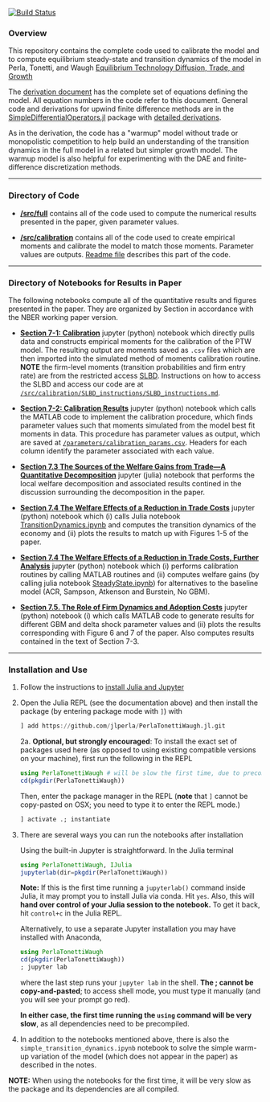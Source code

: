 [![Build Status](https://travis-ci.com/jlperla/PerlaTonettiWaugh.jl.svg?token=G6ge79qYLosYiRGJBp1G&branch=master)](https://travis-ci.com/jlperla/PerlaTonettiWaugh.jl)

### Overview

This repository contains the complete code used to calibrate the model and to compute equilibrium steady-state and transition dynamics of the model in Perla, Tonetti, and Waugh [Equilibrium Technology Diffusion, Trade, and Growth](http://christophertonetti.com/files/papers/PerlaTonettiWaugh_DiffusionTradeAndGrowth.pdf)

The [derivation document](/docs/numerical_algorithm.pdf) has the complete set of equations defining the model. All equation numbers in the code refer to this document. General code and derivations for upwind finite difference methods are in the [SimpleDifferentialOperators.jl](https://github.com/QuantEcon/SimpleDifferentialOperators.jl) package with [detailed derivations](https://github.com/QuantEcon/SimpleDifferentialOperators.jl/releases/download/dev/discretized-differential-operator-derivation.pdf).

As in the derivation, the code has a "warmup" model without trade or monopolistic competition to help build an understanding of the transition dynamics in the full model in a related but simpler growth model. The warmup model is also helpful for experimenting with the DAE and finite-difference discretization methods.

---
### Directory of Code

* **[/src/full](/src/full)** contains all of the code used to compute the numerical results presented in the paper, given parameter values.

* **[/src/calibration](/src/calibration)** contains all of the code used to create empirical moments and calibrate the model to match those moments. Parameter values are outputs. [Readme file](/src/calibration/README.md) describes this part of the code.

---
### Directory of Notebooks for Results in Paper

The following notebooks compute all of the quantitative results and figures presented in the paper. They are organized by Section in accordance with the NBER working paper version.

- **[Section 7-1: Calibration](section_7-1.ipynb)** jupyter (python) notebook which directly pulls data and constructs empirical moments for the calibration of the PTW model. The resulting output are moments saved as ``.csv`` files which are then imported into the simulated method of moments calibration routine. **NOTE** the firm-level moments (transition probabilities and firm entry rate) are from the restricted access [SLBD](https://www.census.gov/programs-surveys/ces/data/public-use-data/synthetic-longitudinal-business-database.html). Instructions on how to access the SLBD and access our code are at [``/src/calibration/SLBD_instructions/SLBD_instructions.md``](/src/calibration/SLBD_instructions/SLBD_instructions.md).

- **[Section 7-2: Calibration Results](section_7-2.ipynb)** jupyter (python) notebook which calls the MATLAB code to implement the calibration procedure, which finds parameter values such that moments simulated from the model best fit moments in data. This procedure has parameter values as output, which are saved at [``/parameters/calibration_params.csv``](/parameters/calibration_params.csv). Headers for each column identify the parameter associated with each value.

- **[Section 7.3 The Sources of the Welfare Gains from Trade—A Quantitative Decomposition](section_7-3.ipynb)** jupyter (julia) notebook that performs the local welfare decomposition and associated results contined in the discussion surrounding the decomposition in the paper.

- **[Section 7.4 The Welfare Effects of a Reduction in Trade Costs](section_7-4_main.ipynb)** jupyter (python) notebook which (i) calls Julia notebook [TransitionDynamics.ipynb](TransitionDynamics.ipynb) and computes the transition dynamics of the economy and (ii) plots the results to match up with Figures 1-5 of the paper.

- **[Section 7.4 The Welfare Effects of a Reduction in Trade Costs, Further Analysis](section_7-4_more.ipynb)** jupyter (python) notebook which (i) performs calibration routines by calling MATLAB routines and (ii) computes welfare gains (by calling julia notebook [SteadyState.ipynb](SteadyState.ipynb)) for alternatives to the baseline model (ACR, Sampson, Atkenson and Burstein, No GBM).

- **[Section 7.5. The Role of Firm Dynamics and Adoption Costs](section_7-5.ipynb)** jupyter (python) notebook (i) which calls MATLAB code to generate results for different GBM and delta shock parameter values and (ii) plots the results corresponding with Figure 6 and 7 of the paper. Also computes results contained in the text of Section 7-3.

---
### Installation and Use

1. Follow the instructions to [install Julia and Jupyter](https://lectures.quantecon.org/jl/getting_started.html)

2. Open the Julia REPL (see the documentation above) and then install the package (by entering package mode with `]`) with

    ```julia
    ] add https://github.com/jlperla/PerlaTonettiWaugh.jl.git
    ```

   2a. **Optional, but strongly encouraged**: To install the exact set of packages used here (as opposed to using existing compatible versions on your machine), first run the following in the REPL

      ```julia
      using PerlaTonettiWaugh # will be slow the first time, due to precompilation
      cd(pkgdir(PerlaTonettiWaugh))
      ```
      Then, enter the package manager in the REPL  (**note** that `]` cannot be copy-pasted on OSX; you need to type it to enter the REPL mode.)
      ```julia
      ] activate .; instantiate
      ```

3. There are several ways you can run the notebooks after installation

    Using the built-in Jupyter is straightforward.  In the Julia terminal
    ```julia
    using PerlaTonettiWaugh, IJulia
    jupyterlab(dir=pkgdir(PerlaTonettiWaugh))
    ```

   **Note:** If this is the first time running a `jupyterlab()` command inside Julia, it may prompt you to install Julia via conda. Hit `yes`. Also, this will **hand over control of your Julia session to the notebook.** To get it back, hit `control+c` in the Julia REPL.

    Alternatively, to use a separate Jupyter installation you may have installed with Anaconda,
    ```julia
    using PerlaTonettiWaugh
    cd(pkgdir(PerlaTonettiWaugh))
    ; jupyter lab
    ```
    where the last step runs your `jupyter lab` in the shell. **The ; cannot be copy-and-pasted**; to access shell mode, you must type it manually (and you will see your prompt go red).

    **In either case, the first time running the `using` command will be very slow**, as all dependencies need to be precompiled.

4. In addition to the notebooks mentioned above, there is also the `simple_transition_dynamics.ipynb` notebook to solve the simple warm-up variation of the model (which does not appear in the paper) as described in the notes.

**NOTE:** When using the notebooks for the first time, it will be very slow as the package and its dependencies are all compiled.
